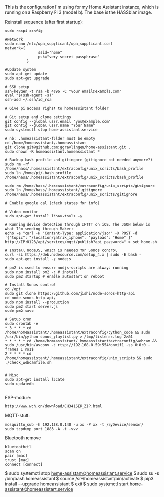 This is the configuration I'm using for my Home Assistant instance, which is running on a Raspberry Pi 3 (model b). The base is the HASSbian image.

Reinstall sequence (after first startup):
```
sudo raspi-config

#Network
sudo nano /etc/wpa_supplicant/wpa_supplicant.conf
network={
               ssid="home"
               psk="very secret passphrase"
          }

#Update system
sudo apt-get update
sudo apt-get upgrade

# SSH setup
ssh-keygen -t rsa -b 4096 -C "your_email@example.com"
eval "$(ssh-agent -s)"
ssh-add ~/.ssh/id_rsa

# Give pi access righst to homeassistant folder

# Git setup and clone settings
git config --global user.email "you@example.com"
git config --global user.name "Your Name"
sudo systemctl stop home-assistant.service

# nb: .homeassistant-folder must be empty
cd /home/homeassistant/.homeassistant
git clone git@github.com:ggravlingen/home-assistant.git .
sudo chown -R homeassistant.homeassistant *

# Backup bask profile and gitingore (gitignore not needed anymore?)
sudo rm -rf /home/hass/.homeassistant/extraconfig/unix_scripts/bash_profile
sudo ln /home/pi/.bash_profile /home/hass/.homeassistant/extraconfig/unix_scripts/bash_profile

sudo rm /home/hass/.homeassistant/extraconfig/unix_scripts/gitignore
sudo ln /home/hass/.homeassistant/.gitignore /home/hass/.homeassistant/extraconfig/unix_scripts/gitignore

# Enable google cal (check states for info)

# Video monitor
sudo apt-get install libav-tools -y

# Running device detection through IFTTT on iOS. The JSON below is what I'm sending through Maker:
echo -e "curl -H "Content-Type: application/json" -X POST -d '{"topic": "/location/patrik_iphone", "payload": "Home" }' http://IP:8123/api/services/mqtt/publish?api_password=" > set_home.sh

# Install nodeJS, which is needed for Sonos control
curl -sL https://deb.nodesource.com/setup_4.x | sudo -E bash -
sudo apt-get install -y nodejs

# pm2 is used to ensure nodjs-scripts are always running
sudo npm install pm2 -g # install
sudo pm2 startup # enable autostart on reboot

# Install Sonos control
cd /opt
sudo git clone https://github.com/jishi/node-sonos-http-api
cd node-sonos-http-api/
sudo npm install --production
sudo pm2 start server.js
sudo pm2 save

# Setup cron
sudo crontab -e
* 3 * * * cd /home/homeassistant/.homeassistant/extraconfig/python_code && sudo /usr/bin/python sonos_playlist.py > /tmp/listener.log 2>&1
* * * * * cd /home/homeassistant/.homeassistant/extraconfig/webcam && sudo /usr/bin/avconv -i rtsp://192.168.0.59:554/onvif1 -ss 0:0:0 -frames 1 no1$
2 * * * * cd /home/homeassistant/.homeassistant/extraconfig/unix_scripts && sudo ./check_webcamfile.sh


# Misc
sudo apt-get install locate
sudo updatedb


```






ESP-module:
```
http://www.wch.cn/download/CH341SER_ZIP.html
```

MQTT-stuff:
```
mosquitto_sub -h 192.168.0.140 -u xx -P xx -t /myDevice/sensor/
sudo tcpdump port 1883 -A -t -vvv
```

Bluetooth remove
```
bluetoothctl
scan on
pair [mac]
trust [mac]
connect [connect]
```



$ sudo systemctl stop home-assistant@homeassistant.service 
$ sudo su -s /bin/bash homeassistant
$  source /srv/homeassistant/bin/activate
$ pip3 install --upgrade homeassistant
$ exit
$ sudo systemctl start home-assistant@homeassistant.service
